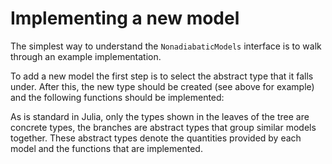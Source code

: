 # Implementing a new model

The simplest way to understand the `NonadiabaticModels` interface is to walk through
an example implementation.

To add a new model the first step is to select the abstract type that it falls under.
After this, the new type should be created (see above for example)
and the following functions should be implemented:

As is standard in Julia, only the types shown in the leaves of the tree are concrete
types, the branches are abstract types that group similar models together.
These abstract types denote the quantities provided by each model and the functions
that are implemented.
